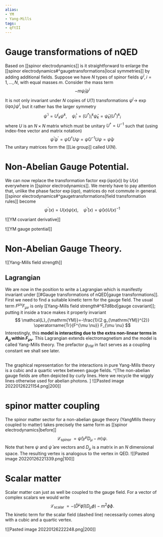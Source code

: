 ```yaml
---
alias:
- YM
- Yang-Mills
tags:
- qftII
---
```

# Gauge transformations of nQED
Based on [[spinor electrodynamics]] is it straightforward to enlarge the [[spinor electrodynamics#^gaugetransformations|local symmetries]] by adding additional fields. Suppose we have $N$ types of spinor fields $\psi^{i}, i=1, \ldots, N$, with equal masses $m$. Consider the mass term
$$
-m \bar{\psi}_{i} \psi^{i}
$$
It is not only invariant under $N$ copies of $U(1)$ transformations $\psi^{i} \rightarrow$ $\exp \left(i q \alpha_{i}\right) \psi^{i}$, but it rather has the larger symmetry
$$
\psi^{\prime i}=U^{i}{ }_{k} \psi^{k}, \quad \bar{\psi}_{i}^{\prime}=\left(U^{*}\right)_{i}^{k} \bar{\psi}_{k}=\bar{\psi}_{k}\left(U^{\dagger}\right)^{k}{ }_{i}
$$
where $U$ is an $N \times N$ matrix which must be unitary $U^{\dagger}=U^{-1}$ such that (using index-free vector and matrix notation)
$$
\bar{\psi}^{\prime} \psi^{\prime}=\bar{\psi} U^{\dagger} U \psi=\bar{\psi} U^{-1} U \psi=\bar{\psi} \psi
$$
The unitary matrices form the [[Lie group]] called $\mathrm{U}(N)$.

# Non-Abelian Gauge Potential. 

We can now replace the transformation factor $\exp (i q \alpha(x))$ by $U(x)$ everywhere in [[spinor electrodynamics]]. We merely have to pay attention that, unlike the phase factor $\exp (i q \alpha)$, matrices do not commute in general. [[spinor electrodynamics#^gaugetransformations|field transformation rules]] become
$$
\psi^{\prime}(x)=U(x) \psi(x), \quad \bar{\psi}^{\prime}(x)=\bar{\psi}(x) U(x)^{-1}
$$

![[YM covariant derivative]]

![[YM gauge potential]]

# Non-Abelian Gauge Theory. 

![[Yang-Mills field strength]]

## Lagrangian
We are now in the position to write a Lagrangian which is manifestly invariant under [[#Gauge transformations of nQED|gauge transformations]]. First we need to find a suitable kinetic term for the gauge field. The usual term $F^{\mu v} F_{\mu v}$ is only [[Yang-Mills field strength#^67d8bd|gauge covariant]]; putting it inside a trace makes it properly invariant
$$
\mathcal{L}_{\mathrm{YM}}=-\frac{1}{2 g_{\mathrm{YM}}^{2}} \operatorname{Tr}{F^{\mu \nu}} F_{\mu \nu}
$$
Interestingly, this **model is interacting due to the extra non-linear terms in $A_{\mu}$ within $F_{\mu \nu}$**. This Lagrangian extends electromagnetism and the model is called Yang-Mills theory. The prefactor $g_{Y M}$ in fact serves as a coupling constant we shall see later. 

## 

The graphical representation for the interactions in pure Yang-Mills theory is a cubic and a quartic vertex between gauge fields. ^[The non-abelian gauge fields are often depicted by curly lines. Here we recycle the wiggly lines otherwise used for abelian photons.
]
![[Pasted image 20220126221154.png|200]]

# spinor matter coupling
The spinor matter sector for a non-abelian gauge theory (YangMills theory coupled to matter) takes precisely the same form as [[spinor electrodynamics|before]]
$$
\mathcal{L}_{\text {spinor }}=\bar{\psi}\left(\gamma^{\mu} D_{\mu}-m\right) \psi .
$$
Note that here $\psi$ and $\bar{\psi}$ are vectors and $D_{\mu}$ is a matrix in an $N$ dimensional space. The resulting vertex is analogous to the vertex in QED.
![[Pasted image 20220126221339.png|100]]

# Scalar matter
Scalar matter can just as well be coupled to the gauge field. For a vector of complex scalars we would write
$$
\mathcal{L}_{\text {scalar }}=-\left(\bar{D}^{\mu} \bar{\phi}\right)\left(D_{\mu} \phi\right)-m^{2} \bar{\phi} \phi .
$$
The kinetic term for the scalar field (dashed line) necessarily comes along with a cubic and a quartic vertex.

![[Pasted image 20220126222248.png|200]]